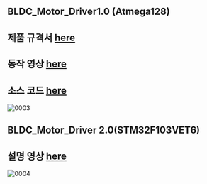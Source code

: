 ## BLDC_Motor_Driver1.0 (Atmega128) 
## 제품 규격서 [here](https://github.com/engineerjkk/BLDC_Motor_Controller/blob/main/BLDC_Motor/JK%20MOTOR%201.0%20%EC%A0%9C%ED%92%88%EA%B7%9C%EA%B2%A9%EC%84%9C.pdf)    
## 동작 영상 [here](https://blog.naver.com/engineerjkk/222187851683)  
## 소스 코드 [here](https://github.com/engineerjkk/BLDC_Motor_Controller/blob/main/BLDCMOTOR.c)
![0003](https://user-images.githubusercontent.com/76835313/117439115-65d9ca00-af6d-11eb-8a16-85a86fbc5978.jpg)
## BLDC_Motor_Driver 2.0(STM32F103VET6)  
## 설명 영상 [here](https://blog.naver.com/engineerjkk/222187850240)
![0004](https://user-images.githubusercontent.com/76835313/117439151-71c58c00-af6d-11eb-8d19-c02cb8c39896.jpg)

